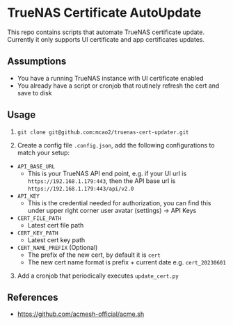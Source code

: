 # TrueNAS Certificate AutoUpdate

This repo contains scripts that automate TrueNAS certificate update. Currently
it only supports UI certificate and app certificates updates.

## Assumptions

- You have a running TrueNAS instance with UI certificate enabled
- You already have a script or cronjob that routinely refresh the cert and save to disk

## Usage

1. `git clone git@github.com:mcao2/truenas-cert-updater.git`

2. Create a config file `.config.json`, add the following configurations to match your setup:

- `API_BASE_URL`
  - This is your TrueNAS API end point, e.g. if your UI url is `https://192.168.1.179:443`, then the API base url is `https://192.168.1.179:443/api/v2.0`
- `API_KEY`
  - This is the credential needed for authorization, you can find this under upper right corner user avatar (settings) -> API Keys
- `CERT_FILE_PATH`
  - Latest cert file path
- `CERT_KEY_PATH`
  - Latest cert key path
- `CERT_NAME_PREFIX` (Optional)
  - The prefix of the new cert, by default it is `cert`
  - The new cert name format is prefix + current date e.g. `cert_20230601`

3. Add a cronjob that periodically executes `update_cert.py`

## References

- https://github.com/acmesh-official/acme.sh
